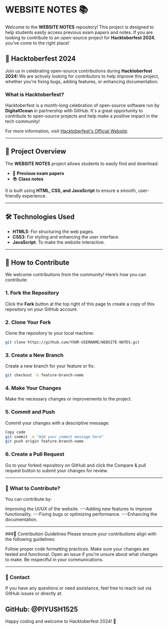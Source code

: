 # WEBSITE NOTES 📚

Welcome to the **WEBSITE NOTES** repository! This project is designed to help students easily access previous exam papers and notes. If you are looking to contribute to an open-source project for **Hacktoberfest 2024**, you’ve come to the right place!

## 🌟 Hacktoberfest 2024

Join us in celebrating open-source contributions during **Hacktoberfest 2024**! We are actively looking for contributors to help improve this project, whether you're fixing bugs, adding features, or enhancing documentation.

### What is Hacktoberfest?

Hacktoberfest is a month-long celebration of open-source software run by **DigitalOcean** in partnership with GitHub. It's a great opportunity to contribute to open-source projects and help make a positive impact in the tech community!

For more information, visit [Hacktoberfest's Official Website](https://hacktoberfest.com).

---

## 🚀 Project Overview

The **WEBSITE NOTES** project allows students to easily find and download:
- 📄 **Previous exam papers**
- 📚 **Class notes**

It is built using **HTML, CSS, and JavaScript** to ensure a smooth, user-friendly experience.

---

## 🛠️ Technologies Used

- **HTML5**: For structuring the web pages.
- **CSS3**: For styling and enhancing the user interface.
- **JavaScript**: To make the website interactive.

---

## 🤝 How to Contribute

We welcome contributions from the community! Here’s how you can contribute:

### 1. Fork the Repository

Click the **Fork** button at the top right of this page to create a copy of this repository on your GitHub account.

### 2. Clone Your Fork

Clone the repository to your local machine:

```bash
git clone https://github.com/YOUR-USERNAME/WEBSITE-NOTES.git
```

### 3. Create a New Branch
Create a new branch for your feature or fix:

```bash
git checkout -b feature-branch-name
```
### 4. Make Your Changes
Make the necessary changes or improvements to the project.

### 5. Commit and Push
Commit your changes with a descriptive message:

```bash
Copy code
git commit -m "Add your commit message here"
git push origin feature-branch-name
```
### 6. Create a Pull Request
Go to your forked repository on GitHub and click the Compare & pull request button to submit your changes for review.

---

### 🎯 What to Contribute?
You can contribute by:

Improving the UI/UX of the website.
---Adding new features to improve functionality.
---Fixing bugs or optimizing performance.
---Enhancing the documentation.

---

###📝 Contribution Guidelines
Please ensure your contributions align with the following guidelines:

Follow proper code formatting practices.
Make sure your changes are tested and functional.
Open an issue if you're unsure about what changes to make.
Be respectful in your communications.

---

###  📧 Contact
If you have any questions or need assistance, feel free to reach out via GitHub issues or directly at:

GitHub: @PIYUSH1525
---
Happy coding and welcome to Hacktoberfest 2024! 🎉


